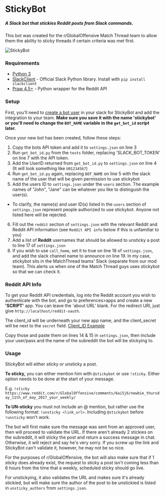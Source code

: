 # StickyBot

##### A Slack bot that stickies Reddit posts from Slack commands.

This bot was created for the r/GlobalOffensive Match Thread team to allow them the ability to sticky threads if certain criteria was met first.

![StickyBot](http://i.imgur.com/PLhIz8K.png)

### Requirements
* [Python 3](https://www.python.org/downloads/)
* [SlackClient](https://github.com/slackapi/python-slackclient) - Official Slack Python library. Install with `pip install slackclient`
* [Praw 4.5+](https://praw.readthedocs.io/en/latest/) - Python wrapper for the Reddit API

### Setup
First, you'll need to [create a bot user](https://my.slack.com/services/new/bot) in your slack for StickyBot and add the integration to your team. 
**Make sure you save it with the name 'stickybot' or you'll need to change the `BOT_NAME` variable in the `get_bot_id` script later.**

Once your new bot has been created, follow these steps:

1) Copy the bots API token and add it to `settings.json` on line 3
2) Run `get_bot_id.py` from the `tests` folder, replacing 'SLACK_BOT_TOKEN' on line 7 with the API token. 
3) Add the UserID returned from `get_bot_id.py` to `settings.json` on line 4 (It will look something like `U01234567`)
4) Run `get_bot_id.py` again, replacing `BOT_NAME` on line 5 with the slack name of the user that will be given permission to use stickybot
5) Add the users ID to `settings.json` under the `users` section. The example names of "John", "Jane" can be whatever you like to distinguish the user(s).
  * To clarify, the name(s) and user ID(s) listed in the `users` section of `settings.json` represent people authorized to use stickybot. Anyone not listed here will be rejected.
6) Fill out the `reddit` section of `settings.json` with the relevant Reddit and Reddit API information (see `Reddit API info` below if this is unfamiliar to you)
7) Add a list of **Reddit** usernames that should be allowed to unsticky a post to line 17 of `settings.json`
8) If you wish to use `call_home`, set it to true on line 18 of `settings.json`, and add the slack channel name to announce on line 19. In my case, stickybot sits in the MatchThread 
teams' Slack (separate from our mod team). This alerts us when one of the Match Thread guys uses stickybot so that we can check it.

### Reddit API Info
To get your Reddit API credentials, log into the Reddit account you wish to authenticate with the bot, and go to preferences>apps and create a new **'SCRIPT'** app.
You can leave the 'about URL' blank. For the redirect URI, just give `http://localhost/reddit-oauth`. 

The client_id will be underneath your new app name, and the client_secret will be next to the `secret` field. [Client_ID Example](https://imgur.com/n3dKYcF)

Copy those and paste them on lines 14 & 15 in `settings.json`, then include your user/pass and the name of the subreddit the bot will be stickying to. 

### Usage
StickyBot will either sticky or unsticky a post. 

**To sticky,** you can either mention him with `@stickybot` or use `!sticky`. Either option needs to be done at the start of your message.

E.g. `!sticky https://www.reddit.com/r/GlobalOffensive/comments/6ai5j6/newbie_thursday_11th_of_may_2017_your_weekly/`

**To UN-sticky** you must not include an @ mention, but rather use the following format: `!unsticky <link_url>`. Including `@stickybot` before `!unsticky` won't work.

The bot will first make sure the message was sent from an approved user, then will proceed to validate the URL. If there aren't already 2 stickies on the 
subreddit, it will sticky the post and return a success message in chat. Otherwise, it will reject and say he's very sorry. If you screw up the link and StickyBot
can't validate it, however, he may not be so nice. 

For the purposes of r/GlobalOffensive, the bot will also make sure that if 1 sticky does already exist, the request to sticky a post isn't coming less than 6 
hours from the time that a weekly, scheduled sticky should go live.

For unstickying, it also validates the URL and makes sure it's already stickied, but will make sure the author of the post to be unstickied is listed in `unsticky_authors` from `settings.json`.
